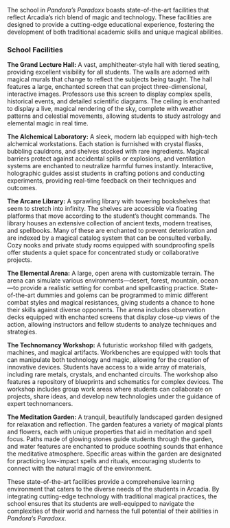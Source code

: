 The school in _Pandora’s Paradoxx_ boasts state-of-the-art facilities that reflect Arcadia’s rich blend of magic and technology. These facilities are designed to provide a cutting-edge educational experience, fostering the development of both traditional academic skills and unique magical abilities.

### School Facilities

**The Grand Lecture Hall:**
A vast, amphitheater-style hall with tiered seating, providing excellent visibility for all students. The walls are adorned with magical murals that change to reflect the subjects being taught.
The hall features a large, enchanted screen that can project three-dimensional, interactive images. Professors use this screen to display complex spells, historical events, and detailed scientific diagrams.
The ceiling is enchanted to display a live, magical rendering of the sky, complete with weather patterns and celestial movements, allowing students to study astrology and elemental magic in real time.

**The Alchemical Laboratory:**
A sleek, modern lab equipped with high-tech alchemical workstations. Each station is furnished with crystal flasks, bubbling cauldrons, and shelves stocked with rare ingredients.
Magical barriers protect against accidental spills or explosions, and ventilation systems are enchanted to neutralize harmful fumes instantly.
Interactive, holographic guides assist students in crafting potions and conducting experiments, providing real-time feedback on their techniques and outcomes.

**The Arcane Library:**
A sprawling library with towering bookshelves that seem to stretch into infinity. The shelves are accessible via floating platforms that move according to the student’s thought commands.
The library houses an extensive collection of ancient texts, modern treatises, and spellbooks. Many of these are enchanted to prevent deterioration and are indexed by a magical catalog system that can be consulted verbally.
Cozy nooks and private study rooms equipped with soundproofing spells offer students a quiet space for concentrated study or collaborative projects.

**The Elemental Arena:**
A large, open arena with customizable terrain. The arena can simulate various environments—desert, forest, mountain, ocean—to provide a realistic setting for combat and spellcasting practice.
State-of-the-art dummies and golems can be programmed to mimic different combat styles and magical resistances, giving students a chance to hone their skills against diverse opponents.
The arena includes observation decks equipped with enchanted screens that display close-up views of the action, allowing instructors and fellow students to analyze techniques and strategies.

**The Technomancy Workshop:**
A futuristic workshop filled with gadgets, machines, and magical artifacts. Workbenches are equipped with tools that can manipulate both technology and magic, allowing for the creation of innovative devices.
Students have access to a wide array of materials, including rare metals, crystals, and enchanted circuits. The workshop also features a repository of blueprints and schematics for complex devices.
The workshop includes group work areas where students can collaborate on projects, share ideas, and develop new technologies under the guidance of expert technomancers.

**The Meditation Garden:**
A tranquil, beautifully landscaped garden designed for relaxation and reflection. The garden features a variety of magical plants and flowers, each with unique properties that aid in meditation and spell focus.
Paths made of glowing stones guide students through the garden, and water features are enchanted to produce soothing sounds that enhance the meditative atmosphere. Specific areas within the garden are designated for practicing low-impact spells and rituals, encouraging students to connect with the natural magic of the environment.

These state-of-the-art facilities provide a comprehensive learning environment that caters to the diverse needs of the students in Arcadia. By integrating cutting-edge technology with traditional magical practices, the school ensures that its students are well-equipped to navigate the complexities of their world and harness the full potential of their abilities in _Pandora’s Paradoxx_.